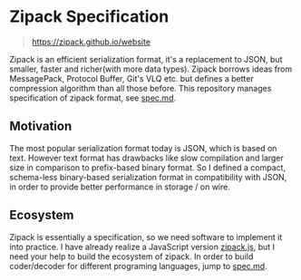 # Zipack Specification

> https://zipack.github.io/website

Zipack is an efficient serialization format, it's a replacement to JSON, but smaller, faster and richer(with more data types). Zipack borrows ideas from MessagePack, Protocol Buffer, Git's VLQ etc. but defines a better compression algorithm than all those before. This repository manages specification of zipack format, see [spec.md](./documents/spec.md).

## Motivation

The most popular serialization format today is JSON, which is based on text. However text format has drawbacks like slow compilation and larger size in comparison to prefix-based binary format. So I defined a compact, schema-less binary-based serialization format in compatibility with JSON, in order to provide better performance in storage / on wire.

## Ecosystem

Zipack is essentially a specification, so we need software to implement it into practice. I have already realize a JavaScript version [zipack.js](https://github.com/zipack/zipack-javascript), but I need your help to build the ecosystem of zipack. In order to build coder/decoder for different programing languages, jump to [spec.md](documents/spec.md).
